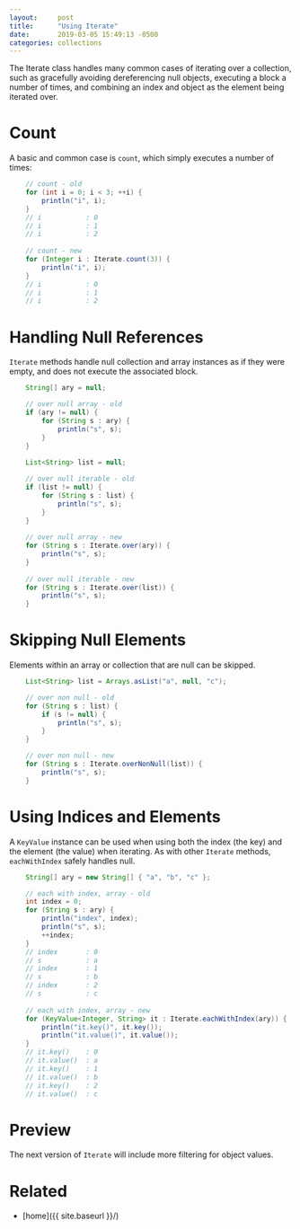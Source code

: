 ```yaml
---
layout:     post
title:      "Using Iterate"
date:       2019-03-05 15:49:13 -0500
categories: collections
---
```

The Iterate class handles many common cases of iterating over a collection, such as gracefully
avoiding dereferencing null objects, executing a block a number of times, and combining an index and
object as the element being iterated over.

# Count

A basic and common case is `count`, which simply executes a number of times:

```java
    // count - old
    for (int i = 0; i < 3; ++i) {
        println("i", i);
    }
    // i           : 0
    // i           : 1
    // i           : 2
        
    // count - new
    for (Integer i : Iterate.count(3)) {
        println("i", i);
    }
    // i           : 0
    // i           : 1
    // i           : 2
```

# Handling Null References

`Iterate` methods handle null collection and array instances as if they were empty, and does not
execute the associated block.

```java
    String[] ary = null;

    // over null array - old
    if (ary != null) {
        for (String s : ary) {
            println("s", s);
        }
    }
    
    List<String> list = null;

    // over null iterable - old
    if (list != null) {
        for (String s : list) {
            println("s", s);
        }
    }
        
    // over null array - new
    for (String s : Iterate.over(ary)) {
        println("s", s);
    }
    
    // over null iterable - new
    for (String s : Iterate.over(list)) {
        println("s", s);
    }
```

# Skipping Null Elements

Elements within an array or collection that are null can be skipped.

```java
    List<String> list = Arrays.asList("a", null, "c");

    // over non null - old
    for (String s : list) {
        if (s != null) {
            println("s", s);
        }
    }

    // over non null - new
    for (String s : Iterate.overNonNull(list)) {
        println("s", s);
    }
```

# Using Indices and Elements

A `KeyValue` instance can be used when using both the index (the key) and the element (the value)
when iterating. As with other `Iterate` methods, `eachWithIndex` safely handles null.

```java
    String[] ary = new String[] { "a", "b", "c" };

    // each with index, array - old
    int index = 0;
    for (String s : ary) {
        println("index", index);
        println("s", s);
        ++index;
    }
    // index       : 0
    // s           : a
    // index       : 1
    // s           : b
    // index       : 2
    // s           : c
    
    // each with index, array - new
    for (KeyValue<Integer, String> it : Iterate.eachWithIndex(ary)) {
        println("it.key()", it.key());
        println("it.value()", it.value());
    }
    // it.key()    : 0
    // it.value()  : a
    // it.key()    : 1
    // it.value()  : b
    // it.key()    : 2
    // it.value()  : c
```

# Preview

The next version of `Iterate` will include more filtering for object values.

# Related

* [home]({{ site.baseurl }}/)
